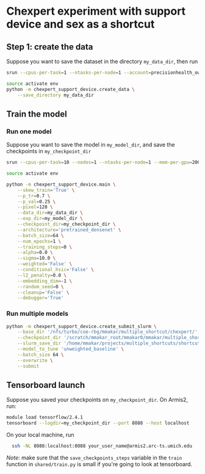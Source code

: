 # Chexpert experiment with support device and sex as a shortcut

## Step 1: create the data
Suppose you want to save the dataset in the directory `my_data_dir`, then run
```bash
srun --cpus-per-task=1 --ntasks-per-node=1 --account=precisionhealth_owned1 --partition=precisionhealth --time=5:00:00 --tasks-per-node=1 --mem=120gb --pty /bin/bash

source activate env
python -m chexpert_support_device.create_data \
	--save_directory my_data_dir
```

## Train the model

### Run one model
Suppose you want to save the model in `my_model_dir`, and save the checkpoints in `my_checkpoint_dir`
```bash
srun --cpus-per-task=10 --nodes=1 --ntasks-per-node=1 --mem-per-gpu=2000m  --gres=precisionhealth --account=mmakar0 --partition=precisionhealth_owned1 --pty /bin/bash

source activate env

python -m chexpert_support_device.main \
	--skew_train='True' \
	--p_tr=0.7 \
	--p_val=0.25 \
	--pixel=128 \
	--data_dir=my_data_dir \
	--exp_dir=my_model_dir \
	--checkpoint_dir=my_checkpoint_dir \
	--architecture='pretrained_densenet' \
	--batch_size=64 \
	--num_epochs=1 \
	--training_steps=0 \
	--alpha=0.0 \
	--sigma=10.0 \
	--weighted='False' \
	--conditional_hsic='False' \
	--l2_penalty=0.0 \
	--embedding_dim=-1 \
	--random_seed=0 \
	--cleanup='False' \
	--debugger='True'
```

### Run multiple models
```bash
python -m chexpert_support_device.create_submit_slurm \
	--base_dir '/nfs/turbo/coe-rbg/mmakar/multiple_shortcut/chexpert/' \
	--checkpoint_dir '/scratch/mmakar_root/mmakar0/mmakar/multiple_shortcut/chexpert/' \
	--slurm_save_dir '/home/mmakar/projects/multiple_shortcuts/shortcut_hsic/chexpert_slurm_scripts/' \
	--model_to_tune 'unweighted_baseline' \
	--batch_size 64 \
	--overwrite \
	--submit
```


## Tensorboard launch

Suppose you saved your checkpoints on `my_checkpoint_dir`. On Armis2, run:
```bash
module load tensorflow/2.4.1
tensorboard --logdir=my_checkpoint_dir --port 8088 --host localhost
```
On your local machine, run
```bash
  ssh -NL 8088:localhost:8088 your_user_name@armis2.arc-ts.umich.edu
 ```

*Note*: make sure that the `save_checkpoints_steps` variable in the `train` function in `shared/train.py` is small if you're going to look at tensorboard.

